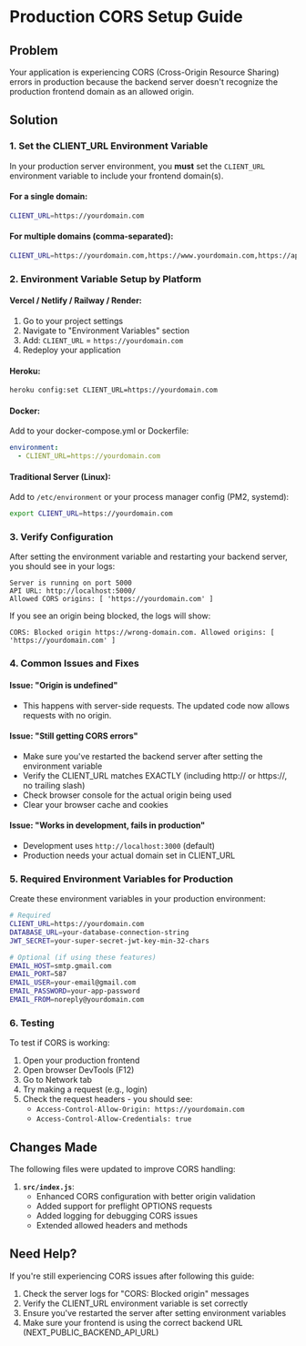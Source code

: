 # Production CORS Setup Guide

## Problem
Your application is experiencing CORS (Cross-Origin Resource Sharing) errors in production because the backend server doesn't recognize the production frontend domain as an allowed origin.

## Solution

### 1. Set the CLIENT_URL Environment Variable

In your production server environment, you **must** set the `CLIENT_URL` environment variable to include your frontend domain(s).

#### For a single domain:
```bash
CLIENT_URL=https://yourdomain.com
```

#### For multiple domains (comma-separated):
```bash
CLIENT_URL=https://yourdomain.com,https://www.yourdomain.com,https://app.yourdomain.com
```

### 2. Environment Variable Setup by Platform

#### Vercel / Netlify / Railway / Render:
1. Go to your project settings
2. Navigate to "Environment Variables" section
3. Add: `CLIENT_URL` = `https://yourdomain.com`
4. Redeploy your application

#### Heroku:
```bash
heroku config:set CLIENT_URL=https://yourdomain.com
```

#### Docker:
Add to your docker-compose.yml or Dockerfile:
```yaml
environment:
  - CLIENT_URL=https://yourdomain.com
```

#### Traditional Server (Linux):
Add to `/etc/environment` or your process manager config (PM2, systemd):
```bash
export CLIENT_URL=https://yourdomain.com
```

### 3. Verify Configuration

After setting the environment variable and restarting your backend server, you should see in your logs:
```
Server is running on port 5000
API URL: http://localhost:5000/
Allowed CORS origins: [ 'https://yourdomain.com' ]
```

If you see an origin being blocked, the logs will show:
```
CORS: Blocked origin https://wrong-domain.com. Allowed origins: [ 'https://yourdomain.com' ]
```

### 4. Common Issues and Fixes

#### Issue: "Origin is undefined"
- This happens with server-side requests. The updated code now allows requests with no origin.

#### Issue: "Still getting CORS errors"
- Make sure you've restarted the backend server after setting the environment variable
- Verify the CLIENT_URL matches EXACTLY (including http:// or https://, no trailing slash)
- Check browser console for the actual origin being used
- Clear your browser cache and cookies

#### Issue: "Works in development, fails in production"
- Development uses `http://localhost:3000` (default)
- Production needs your actual domain set in CLIENT_URL

### 5. Required Environment Variables for Production

Create these environment variables in your production environment:

```bash
# Required
CLIENT_URL=https://yourdomain.com
DATABASE_URL=your-database-connection-string
JWT_SECRET=your-super-secret-jwt-key-min-32-chars

# Optional (if using these features)
EMAIL_HOST=smtp.gmail.com
EMAIL_PORT=587
EMAIL_USER=your-email@gmail.com
EMAIL_PASSWORD=your-app-password
EMAIL_FROM=noreply@yourdomain.com
```

### 6. Testing

To test if CORS is working:
1. Open your production frontend
2. Open browser DevTools (F12)
3. Go to Network tab
4. Try making a request (e.g., login)
5. Check the request headers - you should see:
   - `Access-Control-Allow-Origin: https://yourdomain.com`
   - `Access-Control-Allow-Credentials: true`

## Changes Made

The following files were updated to improve CORS handling:

1. **`src/index.js`**:
   - Enhanced CORS configuration with better origin validation
   - Added support for preflight OPTIONS requests
   - Added logging for debugging CORS issues
   - Extended allowed headers and methods

## Need Help?

If you're still experiencing CORS issues after following this guide:
1. Check the server logs for "CORS: Blocked origin" messages
2. Verify the CLIENT_URL environment variable is set correctly
3. Ensure you've restarted the server after setting environment variables
4. Make sure your frontend is using the correct backend URL (NEXT_PUBLIC_BACKEND_API_URL)

